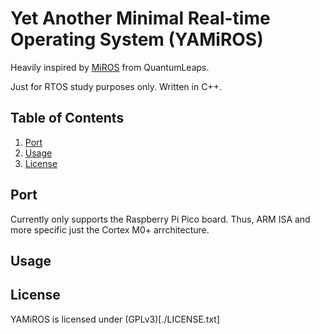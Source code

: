 # Yet Another Minimal Real-time Operating System (YAMiROS)

Heavily inspired by [MiROS](https://github.com/QuantumLeaps/MiROS) from QuantumLeaps.

Just for RTOS study purposes only.
Written in C++.

## Table of Contents
1. [Port](#environment)
2. [Usage](#usage)
3. [License](#license)

## Port
Currently only supports the Raspberry Pi Pico board. Thus, ARM ISA and more specific just the Cortex M0+ arrchitecture.

## Usage 


## License 
YAMiROS is licensed under (GPLv3)[./LICENSE.txt]
